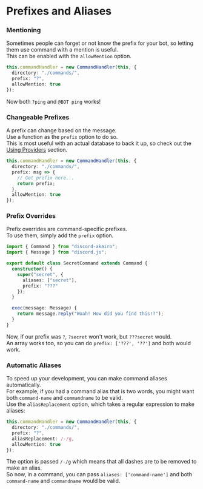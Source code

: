 <!-- markdownlint-disable MD001 -->

# Prefixes and Aliases

### Mentioning

Sometimes people can forget or not know the prefix for your bot, so letting them use command with a mention is useful.  
This can be enabled with the `allowMention` option.

```ts
this.commandHandler = new CommandHandler(this, {
  directory: "./commands/",
  prefix: "?",
  allowMention: true
});
```

Now both `?ping` and `@BOT ping` works!

### Changeable Prefixes

A prefix can change based on the message.  
Use a function as the `prefix` option to do so.  
This is most useful with an actual database to back it up, so check out the [Using Providers](../other/providers.md) section.

```ts
this.commandHandler = new CommandHandler(this, {
  directory: "./commands/",
  prefix: msg => {
    // Get prefix here...
    return prefix;
  },
  allowMention: true
});
```

### Prefix Overrides

Prefix overrides are command-specific prefixes.  
To use them, simply add the `prefix` option.

```ts
import { Command } from "discord-akairo";
import { Message } from "discord.js";

export default class SecretCommand extends Command {
  constructor() {
    super("secret", {
      aliases: ["secret"],
      prefix: "???"
    });
  }

  exec(message: Message) {
    return message.reply("Woah! How did you find this!?");
  }
}
```

Now, if our prefix was `?`, `?secret` won't work, but `???secret` would.  
An array works too, so you can do `prefix: ['???', '??']` and both would work.

### Automatic Aliases

To speed up your development, you can make command aliases automatically.  
For example, if you had a command alias that is two words, you might want both `command-name` and `commandname` to be valid.  
Use the `aliasReplacement` option, which takes a regular expression to make aliases:

```ts
this.commandHandler = new CommandHandler(this, {
  directory: "./commands/",
  prefix: "?",
  aliasReplacement: /-/g,
  allowMention: true
});
```

The option is passed `/-/g` which means that all dashes are to be removed to make an alias.  
So now, in a command, you can pass `aliases: ['command-name']` and both `command-name` and `commandname` would be valid.
